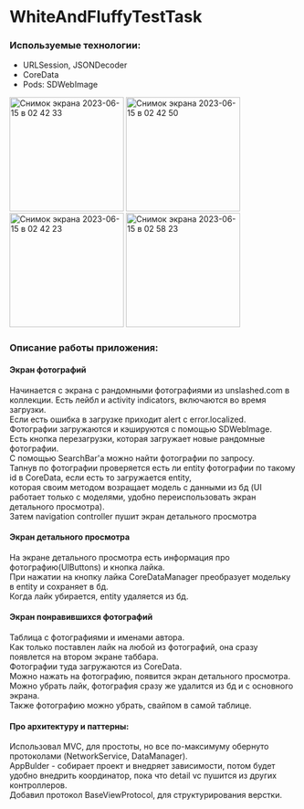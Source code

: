 # WhiteAndFluffyTestTask
### Используемые технологии:
* URLSession, JSONDecoder
* CoreData
* Pods: SDWebImage

<img width="200" alt="Снимок экрана 2023-06-15 в 02 42 33" src="https://github.com/VladEnbaev/White-FluffyTestTask/assets/116029905/a012957e-6336-4ff4-a240-3ade2b52db9b">

<img width="200" alt="Снимок экрана 2023-06-15 в 02 42 50" src="https://github.com/VladEnbaev/White-FluffyTestTask/assets/116029905/cff4630e-dd5f-46fe-8352-718bb8217cf2">

<img width="200" alt="Снимок экрана 2023-06-15 в 02 42 23" src="https://github.com/VladEnbaev/White-FluffyTestTask/assets/116029905/b55f0ba8-d2a5-4f15-8409-e837a0388599">

<img width="200" alt="Снимок экрана 2023-06-15 в 02 58 23" src="https://github.com/VladEnbaev/White-FluffyTestTask/assets/116029905/af2769c8-1be5-4113-91f8-59eb34586a0d">

### Описание работы приложения: 

#### Экран фотографий
Начинается с экрана с рандомными фотографиями из unslashed.com в коллекции. Есть лейбл и activity indicators, включаются во время загрузки.<br> 
Eсли есть ошибка в загрузке приходит alert c error.localized. <br> 
Фотографии загружаются и кэшируются с помощью SDWebImage.<br> 
Есть кнопка перезагрузки, которая загружает новые рандомные фотографии.<br>
С помощью SearchBar'a можно найти фотографии по запросу. <br> 
Тапнув по фотографии проверяется есть ли entity фотографии по такому id в CoreData, если есть то загружается entity,<br>
которая своим методом возращает модель с данными из бд (UI работает только с моделями, удобно переиспользовать экран детального просмотра). <br>
Затем navigation controller пушит экран детального просмотра

#### Экран детального просмотра
На экране детального просмотра есть информация про фотографию(UIButtons) и кнопка лайка.<br>
При нажатии на кнопку лайка CoreDataManager преобразует модельку в entity и сохраняет в бд.<br>
Когда лайк убирается, entity удаляется из бд.<br>


#### Экран понравившихся фотографий
Таблица с фотографиями и именами автора. <br>
Как только поставлен лайк на любой из фотографий, она сразу появлется на втором экране таббара. <br>
Фотографии туда загружаются из CoreData. <br>
Можно нажать на фотографию, появится экран детального просмотра. Можно убрать лайк, фотография сразу же удалится из бд и с основного экрана. <br>
Также фотографию можно убрать, свайпом в самой таблице.

#### Про архитектуру и паттерны: 
Использовал MVC, для простоты, но все по-максимуму обернуто протоколами (NetworkService, DataManager).<br>
AppBulder - собирает проект и внедряет зависимости, потом будет удобно внедрить координатор, пока что detail vc пушится из других контроллеров. <br>
Добавил протокол BaseViewProtocol, для структурирования верстки.

 
